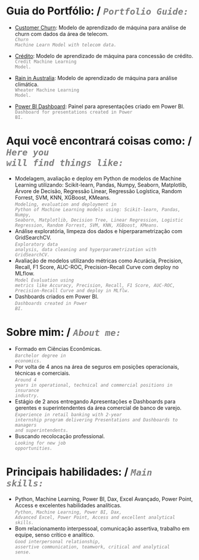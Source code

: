 # Guia do Portfólio: / <code style="color : gray">_Portfolio Guide:_</code>
- [Customer Churn](https://github.com/felipesola/customer_churn): Modelo de aprendizado de máquina para análise de churn com dados da área de telecom.<br />
  <code style="color : gray">_Churn Machine Learn Model with telecom data._</code>

- [Crédito](https://github.com/felipesola/credit): Modelo de aprendizado de máquina para concessão de crédito.<br />
  <code style="color : gray">Credit Machine Learning Model.</code>

- [Rain in Australia](https://github.com/felipesola/wAUS): Modelo de aprendizado de máquina para análise climática.<br />
  <code style="color : gray">Wheater Machine Learning Model.</code>

- [Power BI Dashboard](https://github.com/felipesola/powerbi): Painel para apresentações criado em Power BI.<br />
  <code style="color : gray">Dashboard for presentations created in Power BI.</code>

# Aqui você encontrará coisas como: / <code style="color : gray">_Here you will find things like:_</code>
-	Modelagem, avaliação e deploy em Python de modelos de Machine Learning utilizando: Scikit-learn, Pandas, Numpy, Seaborn, Matplotlib, Árvore de Decisão, Regressão Linear, Regressão Logística, Random Forrest, SVM, KNN, XGBoost, KMeans. <br />
  <code style="color : gray">_Modeling, evaluation and deployment in Python of Machine Learning models using: Scikit-learn, Pandas, Numpy, Seaborn, Matplotlib, Decision Tree, Linear Regression, Logistic Regression, Random Forrest, SVM, KNN, XGBoost, KMeans._</code>
-	Análise exploratória, limpeza dos dados e hiperparametrização com GridSearchCV. <br />
  <code style="color : gray">_Exploratory data analysis, data cleaning and hyperparametrization with GridSearchCV._</code>
-	Avaliação de modelos utilizando métricas como Acurácia, Precision, Recall, F1 Score, AUC-ROC, Precision-Recall Curve com deploy no MLflow.<br />
  <code style="color : gray">_Model Evaluation using metrics like Accuracy, Precision, Recall, F1 Score, AUC-ROC, Precision-Recall Curve and deploy in MLflw._</code>
-	Dashboards criados em Power BI. <br />
  <code style="color : gray">_Dashboards created in Power BI._</code>


# Sobre mim: / <code style="color : gray">_About me:_</code>
-	Formado em Ciências Econômicas. <br />
  <code style="color : gray">_Barchelor degree in economics._</code>
-	Por volta de 4 anos na área de seguros em posições operacionais, técnicas e comerciais. <br />
  <code style="color : gray">_Around 4 years in operational, technical and commercial positions in insurance industry._</code>
-	Estágio de 2 anos entregando Apresentações e Dashboards para gerentes e superintendentes da área comercial de banco de varejo. <br />
  <code style="color : gray">_Experience in retail banking with 2-year internship program delivering Presentations and Dashboards to managers and superintendents._</code>
-	Buscando recolocação professional.<br />
  <code style="color : gray">_Looking for new job opportunities._</code>

# Principais habilidades: / <code style="color : gray">_Main skills:_</code>
- Python, Machine Learning, Power BI, Dax, Excel Avançado, Power Point, Access e excelentes habilidades analíticas. <br />
  <code style="color : gray">_Python, Machine Learning, Power BI, Dax, Advanced Excel, Power Point, Access and excellent analytical skills._</code>
-	Bom relacionamento interpessoal, comunicação assertiva, trabalho em equipe, senso crítico e analítico. <br />
  <code style="color : gray">_Good interpersonal relationship, assertive communication, teamwork, critical and analytical sense._</code>
